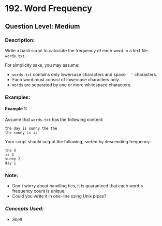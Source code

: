 # 192. Word Frequency
## Question Level: Medium
### Description:
Write a bash script to calculate the frequency of each word in a text file `words.txt`.

For simplicity sake, you may assume:

- `words.txt` contains only lowercase characters and space `' '` characters.
- Each word must consist of lowercase characters only.
- `Words` are separated by one or more whitespace characters.

### Examples:
#### Example 1:

Assume that `words.txt` has the following content:
```
the day is sunny the the
the sunny is is
```
Your script should output the following, sorted by descending frequency:
```
the 4
is 3
sunny 2
day 1
```

### Note:

- Don't worry about handling ties, it is guaranteed that each word's frequency count is unique.
- Could you write it in one-line using Unix pipes?
### <i>Concepts Used:
- Shell</i>